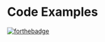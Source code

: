 # Code Examples

[![forthebadge](https://forthebadge.com/images/badges/approved-by-veridian-dynamics.svg)](https://forthebadge.com)
